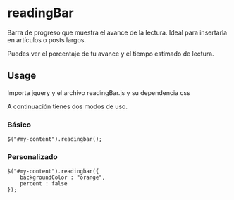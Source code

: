 # readingBar

Barra de progreso que muestra el avance de la lectura. Ideal para insertarla en artículos o posts largos. 

Puedes ver el porcentaje de tu avance y el tiempo estimado de lectura.

## Usage

Importa jquery y el archivo readingBar.js y su dependencia css

A continuación tienes dos modos de uso.

### Básico
```
$("#my-content").readingbar();
```

### Personalizado
```
$("#my-content").readingbar({
	backgroundColor : "orange",
	percent : false
});
```

